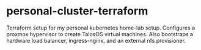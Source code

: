 # personal-cluster-terraform
Terraform setup for my personal kubernetes home-lab setup. Configures a proxmox hypervisor to create TalosOS virtual machines. Also bootstraps a hardware load balancer, ingress-nginx, and an external nfs provisioner.
